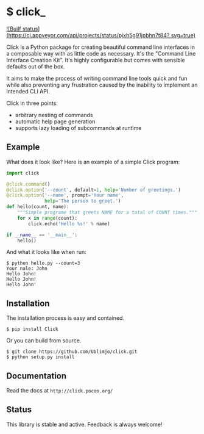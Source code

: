# $ click_

[![Builf status](https://ci.appveyor.com/api/projects/status/pjxh5g91jpbhn7t84?
svg=true)](https://ci.appveyor.com/project/tygerbytes/resourcefitness)

Click is a Python package for creating beautiful command line interfaces
in a composable way with as little code as necessary.  It's the "Command
Line Interface Creation Kit".  It's highly configurable but comes with
sensible defaults out of the box.

It aims to make the process of writing command line tools quick and fun
while also preventing any frustration caused by the inability to implement
an intended CLI API.

Click in three points:
-   arbitrary nesting of commands
-   automatic help page generation
-   supports lazy loading of subcommands at runtime

## Example
What does it look like? Here is an example of a simple Click program:
```python
import click

@click.command()
@click.option('--count', default=1, help='Number of greetings.')
@click.option('--name', prompt='Your name',
              help='The person to greet.')
def hello(count, name):
    """Simple programe that greets NAME for a total of COUNT times."""
    for x in range(count):
        click.echo('Hello %s!' % name)

if __name__ == '__main__':
    hello()
```
And what it looks like when run:
```shell
$ python hello.py --count=3
Your nale: John
Hello John!
Hello John!
Hello John'
```

## Installation
The installation process is easy and contained.
```
$ pip install Click
```
Or you can build from source.
```
$ git clone https://github.com/Ublimjo/click.git
$ python setup.py install
```

## Documentation

Read the docs at `http://click.pocoo.org/`

## Status

This library is stable and active. Feedback is always welcome!
